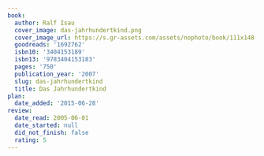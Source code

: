 ```yaml
---
book:
  author: Ralf Isau
  cover_image: das-jahrhundertkind.png
  cover_image_url: https://s.gr-assets.com/assets/nophoto/book/111x148-bcc042a9c91a29c1d680899eff700a03.png
  goodreads: '1692762'
  isbn10: '3404153189'
  isbn13: '9783404153183'
  pages: '750'
  publication_year: '2007'
  slug: das-jahrhundertkind
  title: Das Jahrhundertkind
plan:
  date_added: '2015-06-28'
review:
  date_read: 2005-06-01
  date_started: null
  did_not_finish: false
  rating: 5
---
```

